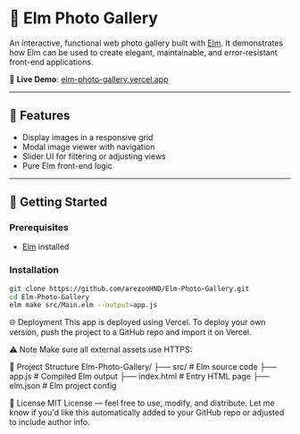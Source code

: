 # 📸 Elm Photo Gallery

An interactive, functional web photo gallery built with [Elm](https://elm-lang.org/). It demonstrates how Elm can be used to create elegant, maintainable, and error-resistant front-end applications.

🔗 **Live Demo**: [elm-photo-gallery.vercel.app](https://elm-photo-gallery.vercel.app)

---

## 🧰 Features

- Display images in a responsive grid
- Modal image viewer with navigation
- Slider UI for filtering or adjusting views
- Pure Elm front-end logic

---

## 🚀 Getting Started

### Prerequisites

- [Elm](https://guide.elm-lang.org/install/elm.html) installed

### Installation

```bash
git clone https://github.com/arezooHND/Elm-Photo-Gallery.git
cd Elm-Photo-Gallery
elm make src/Main.elm --output=app.js
```

🌐 Deployment
This app is deployed using Vercel. To deploy your own version, push the project to a GitHub repo and import it on Vercel.


⚠️ Note
Make sure all external assets use HTTPS:
<!-- Use this -->
<script src="https://elm-in-action.com/range-slider.js"></script>
<link rel="stylesheet" href="https://elm-in-action.com/range-slider.css">

📁 Project Structure
Elm-Photo-Gallery/
├── src/            # Elm source code
├── app.js          # Compiled Elm output
├── index.html      # Entry HTML page
├── elm.json        # Elm project config

📄 License
MIT License — feel free to use, modify, and distribute.
Let me know if you'd like this automatically added to your GitHub repo or adjusted to include author info.

